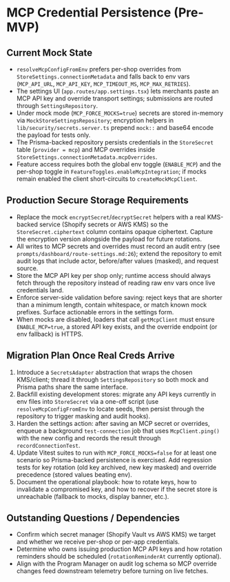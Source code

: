 # MCP Credential Persistence (Pre-MVP)

## Current Mock State
- `resolveMcpConfigFromEnv` prefers per-shop overrides from `StoreSettings.connectionMetadata` and falls back to env vars (`MCP_API_URL`, `MCP_API_KEY`, `MCP_TIMEOUT_MS`, `MCP_MAX_RETRIES`).
- The settings UI (`app.routes/app.settings.tsx`) lets merchants paste an MCP API key and override transport settings; submissions are routed through `SettingsRepository`.
- Under mock mode (`MCP_FORCE_MOCKS=true`) secrets are stored in-memory via `MockStoreSettingsRepository`; encryption helpers in `lib/security/secrets.server.ts` prepend `mock::` and base64 encode the payload for tests only.
- The Prisma-backed repository persists credentials in the `StoreSecret` table (`provider = mcp`) and MCP overrides inside `StoreSettings.connectionMetadata.mcpOverrides`.
- Feature access requires both the global env toggle (`ENABLE_MCP`) and the per-shop toggle in `FeatureToggles.enableMcpIntegration`; if mocks remain enabled the client short-circuits to `createMockMcpClient`.

## Production Secure Storage Requirements
- Replace the mock `encryptSecret`/`decryptSecret` helpers with a real KMS-backed service (Shopify secrets or AWS KMS) so the `StoreSecret.ciphertext` column contains opaque ciphertext. Capture the encryption version alongside the payload for future rotations.
- All writes to MCP secrets and overrides must record an audit entry (see `prompts/dashboard/route-settings.md:26`); extend the repository to emit audit logs that include actor, before/after values (masked), and request source.
- Store the MCP API key per shop only; runtime access should always fetch through the repository instead of reading raw env vars once live credentials land.
- Enforce server-side validation before saving: reject keys that are shorter than a minimum length, contain whitespace, or match known mock prefixes. Surface actionable errors in the settings form.
- When mocks are disabled, loaders that call `getMcpClient` must ensure `ENABLE_MCP=true`, a stored API key exists, and the override endpoint (or env fallback) is HTTPS.

## Migration Plan Once Real Creds Arrive
1. Introduce a `SecretsAdapter` abstraction that wraps the chosen KMS/client; thread it through `SettingsRepository` so both mock and Prisma paths share the same interface.
2. Backfill existing development stores: migrate any API keys currently in env files into `StoreSecret` via a one-off script (use `resolveMcpConfigFromEnv` to locate seeds, then persist through the repository to trigger masking and audit hooks).
3. Harden the settings action: after saving an MCP secret or overrides, enqueue a background `test-connection` job that uses `McpClient.ping()` with the new config and records the result through `recordConnectionTest`.
4. Update Vitest suites to run with `MCP_FORCE_MOCKS=false` for at least one scenario so Prisma-backed persistence is exercised. Add regression tests for key rotation (old key archived, new key masked) and override precedence (stored values beating env).
5. Document the operational playbook: how to rotate keys, how to invalidate a compromised key, and how to recover if the secret store is unreachable (fallback to mocks, display banner, etc.).

## Outstanding Questions / Dependencies
- Confirm which secret manager (Shopify Vault vs AWS KMS) we target and whether we receive per-shop or per-app credentials.
- Determine who owns issuing production MCP API keys and how rotation reminders should be scheduled (`rotationReminderAt` currently optional).
- Align with the Program Manager on audit log schema so MCP override changes feed downstream telemetry before turning on live fetches.
